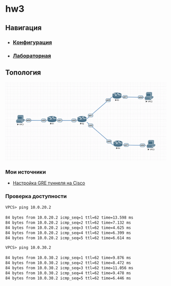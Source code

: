 # hw3

## Навигация

* ### [Конфигурация](configs/)
* ### [Лабораторная](lab-4.unl/)

## Топология

![topology](../images/topology-4.png)

### Мои источники

* [Настройка GRE туннеля на Cisco](https://wiki.merionet.ru/seti/22/nastroyka-gre-tunnelya-na-cisco/)

### Проверка доступности

```
VPCS> ping 10.0.20.2

84 bytes from 10.0.20.2 icmp_seq=1 ttl=62 time=13.598 ms
84 bytes from 10.0.20.2 icmp_seq=2 ttl=62 time=7.132 ms
84 bytes from 10.0.20.2 icmp_seq=3 ttl=62 time=4.625 ms
84 bytes from 10.0.20.2 icmp_seq=4 ttl=62 time=6.399 ms
84 bytes from 10.0.20.2 icmp_seq=5 ttl=62 time=6.614 ms
```


```
VPCS> ping 10.0.30.2

84 bytes from 10.0.30.2 icmp_seq=1 ttl=62 time=9.876 ms
84 bytes from 10.0.30.2 icmp_seq=2 ttl=62 time=8.472 ms
84 bytes from 10.0.30.2 icmp_seq=3 ttl=62 time=11.056 ms
84 bytes from 10.0.30.2 icmp_seq=4 ttl=62 time=9.478 ms
84 bytes from 10.0.30.2 icmp_seq=5 ttl=62 time=6.446 ms
```

